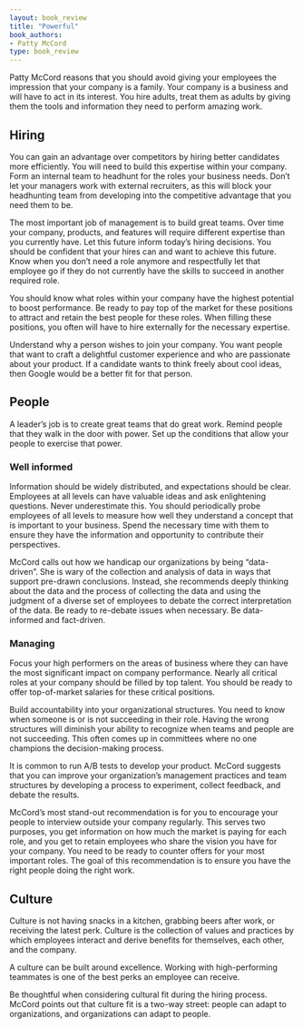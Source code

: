 ```yaml
---
layout: book_review
title: "Powerful"
book_authors:
- Patty McCord
type: book_review
---
```


Patty McCord reasons that you should avoid giving your employees the impression
that your company is a family. Your company is a business and will have to act
in its interest. You hire adults, treat them as adults by giving them the tools
and information they need to perform amazing work.

## Hiring

You can gain an advantage over competitors by hiring better candidates more
efficiently. You will need to build this expertise within your company. Form an
internal team to headhunt for the roles your business needs. Don’t let your
managers work with external recruiters, as this will block your headhunting team
from developing into the competitive advantage that you need them to be.

The most important job of management is to build great teams. Over time your
company, products, and features will require different expertise than you
currently have. Let this future inform today’s hiring decisions. You should be
confident that your hires can and want to achieve this future. Know when you
don’t need a role anymore and respectfully let that employee go if they do not
currently have the skills to succeed in another required role.

You should know what roles within your company have the highest potential to
boost performance. Be ready to pay top of the market for these positions to
attract and retain the best people for these roles. When filling these
positions, you often will have to hire externally for the necessary expertise.

Understand why a person wishes to join your company. You want people that want
to craft a delightful customer experience and who are passionate about your
product. If a candidate wants to think freely about cool ideas, then Google
would be a better fit for that person.

## People

A leader’s job is to create great teams that do great work. Remind people that
they walk in the door with power. Set up the conditions that allow your people
to exercise that power.

### Well informed

Information should be widely distributed, and expectations should be clear.
Employees at all levels can have valuable ideas and ask enlightening questions.
Never underestimate this. You should periodically probe employees of all levels
to measure how well they understand a concept that is important to your
business. Spend the necessary time with them to ensure they have the information
and opportunity to contribute their perspectives.

McCord calls out how we handicap our organizations by being “data-driven”. She
is wary of the collection and analysis of data in ways that support pre-drawn
conclusions. Instead, she recommends deeply thinking about the data and the
process of collecting the data and using the judgment of a diverse set of
employees to debate the correct interpretation of the data. Be ready to
re-debate issues when necessary. Be data-informed and fact-driven.

### Managing

Focus your high performers on the areas of business where they can have the most
significant impact on company performance. Nearly all critical roles at your
company should be filled by top talent. You should be ready to offer
top-of-market salaries for these critical positions.

Build accountability into your organizational structures. You need to know when
someone is or is not succeeding in their role. Having the wrong structures will
diminish your ability to recognize when teams and people are not succeeding.
This often comes up in committees where no one champions the decision-making
process.

It is common to run A/B tests to develop your product. McCord suggests that you
can improve your organization’s management practices and team structures by
developing a process to experiment, collect feedback, and debate the results.

McCord’s most stand-out recommendation is for you to encourage your people to
interview outside your company regularly. This serves two purposes, you get
information on how much the market is paying for each role, and you get to
retain employees who share the vision you have for your company. You need to be
ready to counter offers for your most important roles. The goal of this
recommendation is to ensure you have the right people doing the right work.

## Culture

Culture is not having snacks in a kitchen, grabbing beers after work, or
receiving the latest perk. Culture is the collection of values and practices by
which employees interact and derive benefits for themselves, each other, and the
company.

A culture can be built around excellence. Working with high-performing teammates
is one of the best perks an employee can receive.

Be thoughtful when considering cultural fit during the hiring process. McCord
points out that culture fit is a two-way street: people can adapt to
organizations, and organizations can adapt to people.
